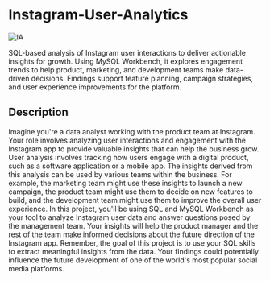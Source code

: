  # Instagram-User-Analytics 
 ![IA](https://github.com/user-attachments/assets/f168ed27-253e-4d26-bfcb-af3237ba2ad3)

 SQL-based analysis of Instagram user interactions to deliver actionable insights for growth. Using MySQL Workbench, it explores engagement trends to help product, marketing, and development teams make data-driven decisions. Findings support feature planning, campaign strategies, and user experience improvements for the platform.
 ## Description
 
Imagine you're a data analyst working with the product team at Instagram. Your role involves analyzing user interactions and engagement with the Instagram app to provide valuable insights that can help the business grow.
User analysis involves tracking how users engage with a digital product, such as a software application or a mobile app. The insights derived from this analysis can be used by various teams within the business. For example, the marketing team might use these insights to launch a new campaign, the product team might use them to decide on new features to build, and the development team might use them to improve the overall user experience.
In this project, you'll be using SQL and MySQL Workbench as your tool to analyze Instagram user data and answer questions posed by the management team. Your insights will help the product manager and the rest of the team make informed decisions about the future direction of the Instagram app.
Remember, the goal of this project is to use your SQL skills to extract meaningful insights from the data. Your findings could potentially influence the future development of one of the world's most popular social media platforms.

